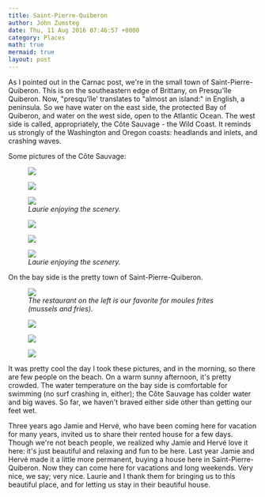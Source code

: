 ```yaml
---
title: Saint-Pierre-Quiberon
author: John Zumsteg
date: Thu, 11 Aug 2016 07:46:57 +0000
category: Places
math: true
mermaid: true
layout: post
---
```

As I pointed out in the Carnac post, we're in the small town of Saint-Pierre-Quiberon. This is on the southeastern edge of Brittany, on Presqu'île Quiberon. Now, "presqu'île' translates to "almost an island:" in English, a peninsula. So we have water on the east side, the protected Bay of Quiberon, and water on the west side, open to the Atlantic Ocean. The west side is called, appropriately, the Côte Sauvage - the Wild Coast. It reminds us strongly of the Washington and Oregon coasts: headlands and inlets, and crashing waves.

Some pictures of the Côte Sauvage:

<figure>
	<img src="{{site.url}}/assets/images/2016/08/DSC07958.jpg"/>
	<figcaption></figcaption>
</figure>

 <figure>
	<img src="{{site.url}}/assets/images/2016/08/DSC07953.jpg"/>
	<figcaption></figcaption>
</figure>



<figure>
	<img src="{{site.url}}/assets/images/2016/08/DSC07962.jpg"/>
	<figcaption><em>Laurie enjoying the scenery.</em></figcaption>
</figure>



<figure>
	<img src="{{site.url}}/assets/images/2016/08/DSC07954.jpg"/>
	<figcaption></figcaption>
</figure>

 <figure>
	<img src="{{site.url}}/assets/images/2016/08/DSC07966.jpg"/>
	<figcaption></figcaption>
</figure>



<figure>
	<img src="{{site.url}}/assets/images/2016/08/DSC07950.jpg"/>
	<figcaption><em>Laurie enjoying the scenery.</em></figcaption>
</figure>



On the bay side is the pretty town of Saint-Pierre-Quiberon.

<figure>
	<img src="{{site.url}}/assets/images/2016/08/DSC07944.jpg"/>
	<figcaption><em>The restaurant on the left is our favorite for moules frites (mussels and fries).</em></figcaption>
</figure>



<figure>
	<img src="{{site.url}}/assets/images/2016/08/DSC07931.jpg"/>
	<figcaption></figcaption>
</figure>

<figure>
	<img src="{{site.url}}/assets/images/2016/08/DSC07942.jpg"/>
	<figcaption></figcaption>
</figure>

<figure>
	<img src="{{site.url}}/assets/images/2016/08/DSC07933.jpg"/>
	<figcaption></figcaption>
</figure>



It was pretty cool the day I took these pictures, and in the morning, so there are few people on the beach. On a warm sunny afternoon, it's pretty crowded. The water temperature on the bay side is comfortable for swimming (no surf crashing in, either); the Côte Sauvage has colder water and big waves. So far, we haven't braved either side other than getting our feet wet.

Three years ago Jamie and Hervé, who have been coming here for vacation for many years, invited us to share their rented house for a few days. Though we're not beach people, we realized why Jamie and Hervé love it here: it's just beautiful and relaxing and fun to be here. Last year Jamie and Hervé made it a little more permanent, buying a house here in Saint-Pierre-Quiberon. Now they can come here for vacations and long weekends. Very nice, we say; very nice. Laurie and I thank them for bringing us to this beautiful place, and for letting us stay in their beautiful house.<a href="http://zumsteg.us/?attachment_id=3830" rel="attachment wp-att-3830">
</a>
